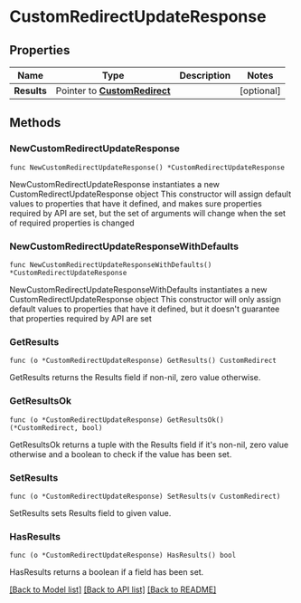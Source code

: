# CustomRedirectUpdateResponse

## Properties

Name | Type | Description | Notes
------------ | ------------- | ------------- | -------------
**Results** | Pointer to [**CustomRedirect**](CustomRedirect.md) |  | [optional] 

## Methods

### NewCustomRedirectUpdateResponse

`func NewCustomRedirectUpdateResponse() *CustomRedirectUpdateResponse`

NewCustomRedirectUpdateResponse instantiates a new CustomRedirectUpdateResponse object
This constructor will assign default values to properties that have it defined,
and makes sure properties required by API are set, but the set of arguments
will change when the set of required properties is changed

### NewCustomRedirectUpdateResponseWithDefaults

`func NewCustomRedirectUpdateResponseWithDefaults() *CustomRedirectUpdateResponse`

NewCustomRedirectUpdateResponseWithDefaults instantiates a new CustomRedirectUpdateResponse object
This constructor will only assign default values to properties that have it defined,
but it doesn't guarantee that properties required by API are set

### GetResults

`func (o *CustomRedirectUpdateResponse) GetResults() CustomRedirect`

GetResults returns the Results field if non-nil, zero value otherwise.

### GetResultsOk

`func (o *CustomRedirectUpdateResponse) GetResultsOk() (*CustomRedirect, bool)`

GetResultsOk returns a tuple with the Results field if it's non-nil, zero value otherwise
and a boolean to check if the value has been set.

### SetResults

`func (o *CustomRedirectUpdateResponse) SetResults(v CustomRedirect)`

SetResults sets Results field to given value.

### HasResults

`func (o *CustomRedirectUpdateResponse) HasResults() bool`

HasResults returns a boolean if a field has been set.


[[Back to Model list]](../README.md#documentation-for-models) [[Back to API list]](../README.md#documentation-for-api-endpoints) [[Back to README]](../README.md)


